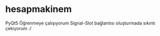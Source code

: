 # hesapmakinem
PyQt5 Öğrenmeye çalışıyorum 
Signal-Slot bağlantısı oluşturmada sıkıntı çekiyorum :/
